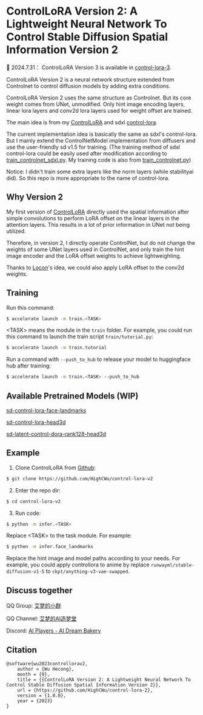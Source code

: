# ControlLoRA Version 2: A Lightweight Neural Network To Control Stable Diffusion Spatial Information Version 2

🎉 2024.7.31： ControlLoRA Version 3 is available in [control-lora-3](https://github.com/HighCWu/control-lora-v3).

ControlLoRA Version 2 is a neural network structure extended from Controlnet to control diffusion models by adding extra conditions.

ControlLoRA Version 2 uses the same structure as Controlnet. But its core weight comes from UNet, unmodified. Only hint image encoding layers, linear lora layers and conv2d lora layers used for weight offset are trained.

The main idea is from my [ControlLoRA](https://github.com/HighCWu/ControlLoRA) and sdxl [control-lora](https://huggingface.co/stabilityai/control-lora).

The current implementation idea is basically the same as sdxl's control-lora. But I mainly extend the ControlNetModel implementation from diffusers and use the user-friendly sd v1.5 for training. (The training method of sdxl control-lora could be easily used after modification according to [train_controlnet_sdxl.py](https://github.com/huggingface/diffusers/blob/main/examples/controlnet/train_controlnet_sdxl.py). My training code is also from [train_controlnet.py](https://github.com/huggingface/diffusers/blob/main/examples/controlnet/train_controlnet.py))

Notice: I didn't train some extra layers like the norm layers (while stabilityai did). So this repo is more appropriate to the name of control-lora.

## Why Version 2

My first version of [ControlLoRA](https://github.com/HighCWu/ControlLoRA) directly used the spatial information after simple convolutions to perform LoRA offset on the linear layers in the attention layers. 
This results in a lot of prior information in UNet not being utilized. 

Therefore, in version 2, I directly operate ControlNet, but do not change the weights of some UNet layers used in ControlNet, and only train the hint image encoder and the LoRA offset weights to achieve lightweighting. 

Thanks to [Locon](https://github.com/KohakuBlueleaf/LyCORIS)'s idea, we could also apply LoRA offset to the conv2d weights.

## Training

Run this command:
```sh
$ accelerate launch -m train.<TASK>
```
\<TASK\> means the module in the `train` folder. For example, you could run this command to launch the train script `train/tutorial.py`:
```sh
$ accelerate launch -m train.tutorial
```

Run a command with `--push_to_hub` to release your model to huggingface hub after training:
```sh
$ accelerate launch -m train.<TASK> --push_to_hub
```

## Available Pretrained Models (WIP)

[sd-control-lora-face-landmarks](https://huggingface.co/HighCWu/sd-control-lora-face-landmarks)

[sd-control-lora-head3d](https://huggingface.co/HighCWu/sd-control-lora-head3d)

[sd-latent-control-dora-rank128-head3d](https://huggingface.co/HighCWu/sd-latent-control-dora-rank128-head3d)

## Example

1. Clone ControlLoRA from [Github](https://github.com/HighCWu/control-lora-v2):
```sh
$ git clone https://github.com/HighCWu/control-lora-v2
```

2. Enter the repo dir:
```sh
$ cd control-lora-v2
```

3. Run code:
```sh
$ python -m infer.<TASK>
```

Replace \<TASK\> to the task module. For example:
```sh
$ python -m infer.face_landmarks
```

Replace the hint image and model paths according to your needs. For example, you could apply controllora to anime by replace `runwayml/stable-diffusion-v1-5` to `ckpt/anything-v3-vae-swapped`.

## Discuss together

QQ Group: [艾梦的小群](https://jq.qq.com/?_wv=1027&k=yMtGIF1Q)

QQ Channel: [艾梦的AI造梦堂](https://pd.qq.com/s/1qyek3j0e)

Discord: [AI Players - AI Dream Bakery](https://discord.gg/zcJszfPrZs)

## Citation

    @software{wu2023controllorav2,
        author = {Wu Hecong},
        month = {9},
        title = {{ControlLoRA Version 2: A Lightweight Neural Network To Control Stable Diffusion Spatial Information Version 2}},
        url = {https://github.com/HighCWu/control-lora-2},
        version = {1.0.0},
        year = {2023}
    }
